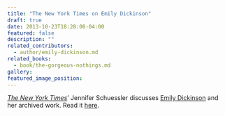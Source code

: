 ```yaml
---
title: "The New York Times on Emily Dickinson"
draft: true
date: 2013-10-23T18:28:00-04:00
featured: false
description: ""
related_contributors:
  - author/emily-dickinson.md
related_books:
  - book/the-gorgeous-nothings.md
gallery:
featured_image_position: 
---
```


[_The New York Times_](http://www.nytimes.com/2013/10/23/books/enigmatic-dickinson-revealed-online.html?_r=0)’ Jennifer Schuessler discusses [Emily Dickinson](http://ndbooks.com/book/the-gorgeous-nothings) and her archived work. Read it [here](http://www.nytimes.com/2013/10/23/books/enigmatic-dickinson-revealed-online.html?_r=0). 

